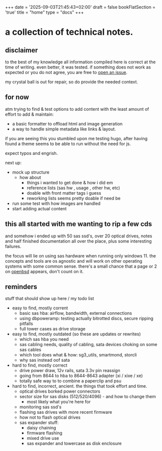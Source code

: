 +++
date = '2025-09-03T21:45:43+02:00'
draft = false
bookFlatSection = 'true'
title = "home"
type = "docs"
+++
# a collection of technical notes.

## disclaimer
to the best of my knowledge all information compiled here is correct
at the time of writing. even better, it was tested. if something does not work as
expected or you do not agree, you are free to [open an issue](https://github.com/inphobia/inphobia.github.io/issues).

my crystal ball is out for repair, so do provide the needed context.

## for now

atm trying to find & test options to add content with the least amount
of effort to add & maintain:
* a basic formatter to offload html and image generation
* a way to handle simple metadata like links & layout.

if you are seeing this you stumbled upon me testing hugo, after having
found a theme seems to be able to run without the need for js.

expect typos and engrish.

next up:
* mock up structure
  * how about
    * things i wanted to get done & how i did em
    * reference lists (sas hw , usage , other hw, etc)
    * doable with front matter tags i guess
    * reworking lists seems pretty doable if need be
* run some test with how images are handled
* start adding actual content

## this all started with me wanting to rip a few cds

and somehow i ended up with 50 sas ssd's, over 20 optical drives, notes and
half finished documentation all over the place, plus some interesting failures.

the focus will lie on using sas hardware when running only windows 11. the concepts
and tools are os agnostic and will work on other operating systems with some common
sense. there's a small chance that a page or 2 on [openbsd](https://openbsd.org) appears,
don't count on it.

##  reminders


stuff that should show up here / my todo list

* easy to find, mostly corrent
  * basic sas hba: airflow, bandwidth, external connections
  * using dbpoweramp: testing actually bitrotted discs, secure ripping pitfalls
  * full tower cases as drive storage
* easy to find, mostly outdated (so these are updates or rewrites)
  * which sas hba you need
  * sas cabling needs, quality of cabling, sata devices choking on some sas cables
  * which tool does what & how: sg3_utils, smartmond, storcli
  * why sas instead oof sata
* hard to find, mostly correct
  * drive power draw, 12v rails, sata 3.3v pin reassign
  * going from 8644 to hba to 8644-8643 adapter (xi / xixe / xe)
  * totally safe way to to combine a paperclip and psu
* hard to find, incorrect, ancient. the things that took effort and time.
  * optical drives borked power connectors
  * sector size for sas disks (512/520/4096) - and how to change them
    * most likely what you're here for
  * monitoring sas ssd's
  * flashing sas drives with more recent firmware
  * how not to flash optical drives
  * sas expander stuff:
    * daisy chaining
    * firmware flashing
    * mixed drive use
    * sas expander and towercase as disk enclosure
